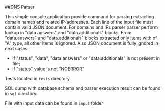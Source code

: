 ##DNS Parser

This simple console application provide command for parsing extracting domain names and related IP-addresses.
Each line of the input file must contain valid JSON document. For domains and IPs parser parser perform lookup in "data.answers" and "data.additionals" blocks.
From "data.answers" and "data.additionals" blocks extracted only items with of "A" type, all other items is ignored.
Also JSON document is fully ignored in next cases:
- if "status", "data", "data.answers" or "data.additionals" is not present in file;
- if "status" value is not "NOERROR"

Tests located in ``tests`` directory.

SQL dump with database schema and parser execution result can be found in ``sql`` directory.

File with input data can be found in ``input`` folder